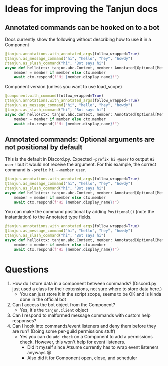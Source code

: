 # Ideas for improving the Tanjun docs

## Annotated commands can be hooked on to a bot

Docs currently show the following without describing how to use it in a Component

```python
@tanjun.annotations.with_annotated_args(follow_wrapped=True)
@tanjun.as_message_command("hi", "hello", "hey", "howdy")
@tanjun.as_slash_command("hi", "Bot says hi")
async def hello(ctx: tanjun.abc.Context, member: Annotated[Optional[Member], "The user to say hi to.", Positional()] = None):
    member = member if member else ctx.member
    await ctx.respond(f"Hi {member.display_name}!")
```

Component version (unless you want to use load_scope)

```python
@component.with_command(follow_wrapped=True)
@tanjun.annotations.with_annotated_args(follow_wrapped=True)
@tanjun.as_message_command("hi", "hello", "hey", "howdy")
@tanjun.as_slash_command("hi", "Bot says hi")
async def hello(ctx: tanjun.abc.Context, member: Annotated[Optional[Member], "The user to say hi to.", Positional()] = None):
    member = member if member else ctx.member
    await ctx.respond(f"Hi {member.display_name}!")
```


## Annotated commands: Optional arguments are not positional by default

This is the default in Discord.py. Expected `-prefix hi @user` to output `Hi user!` but it would 
not receive the argument. For this example, the correct command is `-prefix hi --member user`.

```python
@tanjun.annotations.with_annotated_args(follow_wrapped=True)
@tanjun.as_message_command("hi", "hello", "hey", "howdy")
@tanjun.as_slash_command("hi", "Bot says hi")
async def hello(ctx: tanjun.abc.Context, member: Annotated[Optional[Member], "The user to say hi to."] = None):
    member = member if member else ctx.member
    await ctx.respond(f"Hi {member.display_name}!")
```

You can make the command positional by adding `Positional()` (note the instantiation) to the Annotated type fields.

```python
@tanjun.annotations.with_annotated_args(follow_wrapped=True)
@tanjun.as_message_command("hi", "hello", "hey", "howdy")
@tanjun.as_slash_command("hi", "Bot says hi")
async def hello(ctx: tanjun.abc.Context, member: Annotated[Optional[Member], "The user to say hi to.", Positional()] = None):
    member = member if member else ctx.member
    await ctx.respond(f"Hi {member.display_name}!")
```


# Questions

1. How do I store data in a component between commands? (Discord.py just used a class for their extensions, not
sure where to store data here.)
   - You can just store it in the script scope, seems to be OK and is kinda done in the official bot
2. Can I access the bot object from the Component?
   - Yes, it's the `tanjun.Client` object
3. Can I respond to malformed message commands with custom help responses?
4. Can I hook into commands/event listeners and deny them before they are run? (Doing some per-guild permissions stuff)
    - Yes you can do `add_check` on a Component to add a permissions check. However,
   this won't help for event listeners.
      - Did it myself since Atsume currently has to wrap event listeners anyways 😎
      - Also did it for Component open, close, and scheduler



